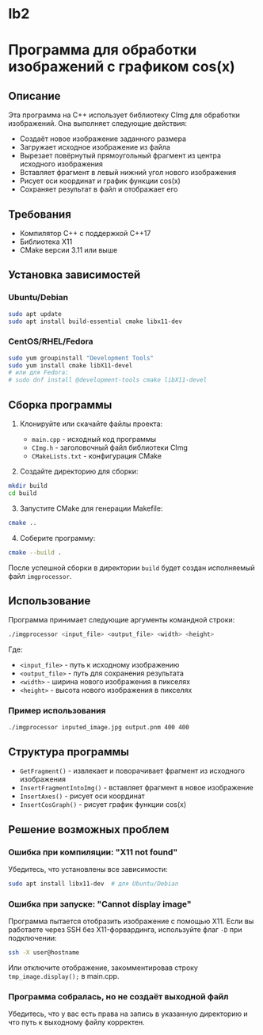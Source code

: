 # lb2

# Программа для обработки изображений с графиком cos(x)

## Описание
Эта программа на C++ использует библиотеку CImg для обработки изображений. Она выполняет следующие действия:
- Создаёт новое изображение заданного размера
- Загружает исходное изображение из файла
- Вырезает повёрнутый прямоугольный фрагмент из центра исходного изображения
- Вставляет фрагмент в левый нижний угол нового изображения
- Рисует оси координат и график функции cos(x)
- Сохраняет результат в файл и отображает его

## Требования
- Компилятор C++ с поддержкой C++17
- Библиотека X11
- CMake версии 3.11 или выше

## Установка зависимостей

### Ubuntu/Debian
```bash
sudo apt update
sudo apt install build-essential cmake libx11-dev
```

### CentOS/RHEL/Fedora
```bash
sudo yum groupinstall "Development Tools"
sudo yum install cmake libX11-devel
# или для Fedora:
# sudo dnf install @development-tools cmake libX11-devel
```

## Сборка программы

1. Клонируйте или скачайте файлы проекта:
    - `main.cpp` - исходный код программы
    - `CImg.h` - заголовочный файл библиотеки CImg
    - `CMakeLists.txt` - конфигурация CMake

2. Создайте директорию для сборки:
```bash
mkdir build
cd build
```

3. Запустите CMake для генерации Makefile:
```bash
cmake ..
```

4. Соберите программу:
```bash
cmake --build .
```

После успешной сборки в директории `build` будет создан исполняемый файл `imgprocessor`.

## Использование

Программа принимает следующие аргументы командной строки:

```bash
./imgprocessor <input_file> <output_file> <width> <height>
```

Где:
- `<input_file>` - путь к исходному изображению
- `<output_file>` - путь для сохранения результата
- `<width>` - ширина нового изображения в пикселях
- `<height>` - высота нового изображения в пикселях

### Пример использования
```bash
./imgprocessor inputed_image.jpg output.pnm 400 400
```


## Структура программы
- `GetFragment()` - извлекает и поворачивает фрагмент из исходного изображения
- `InsertFragmentIntoImg()` - вставляет фрагмент в новое изображение
- `InsertAxes()` - рисует оси координат
- `InsertCosGraph()` - рисует график функции cos(x)

## Решение возможных проблем

### Ошибка при компиляции: "X11 not found"
Убедитесь, что установлены все зависимости:
```bash
sudo apt install libx11-dev  # для Ubuntu/Debian
```

### Ошибка при запуске: "Cannot display image"
Программа пытается отобразить изображение с помощью X11. Если вы работаете через SSH без X11-форвардинга, используйте флаг `-D` при подключении:
```bash
ssh -X user@hostname
```

Или отключите отображение, закомментировав строку `tmp_image.display();` в main.cpp.

### Программа собралась, но не создаёт выходной файл
Убедитесь, что у вас есть права на запись в указанную директорию и что путь к выходному файлу корректен.